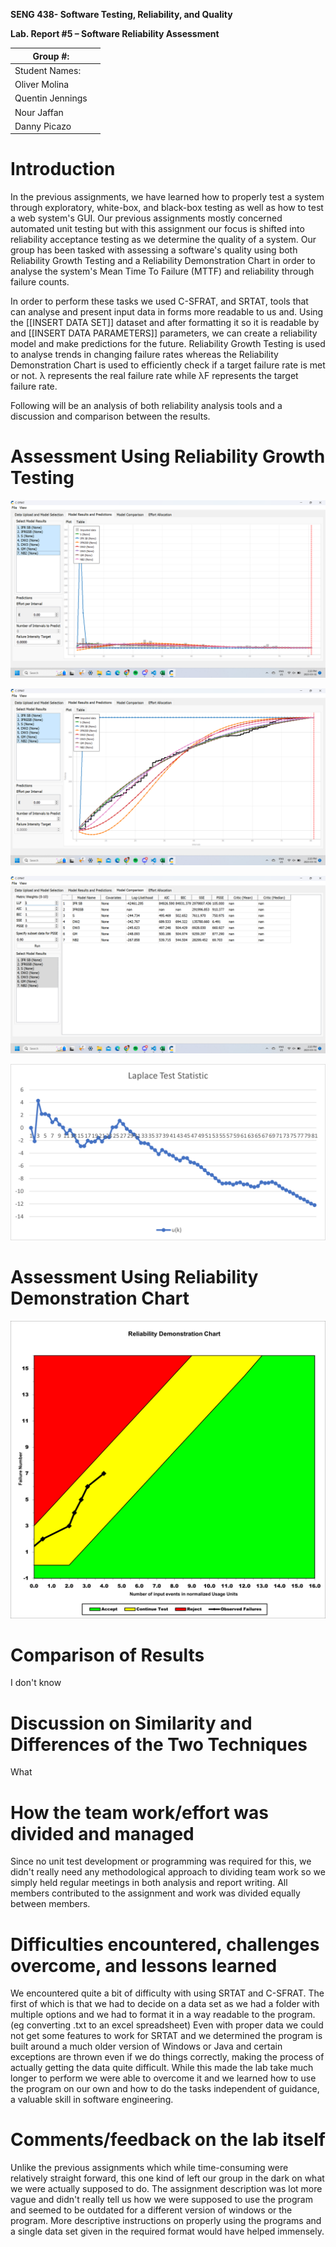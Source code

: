 **SENG 438- Software Testing, Reliability, and Quality**

**Lab. Report \#5 – Software Reliability Assessment**

| Group \#:       |   |
|-----------------|---|
| Student Names:  |   |
|      Oliver Molina           |   |
|      Quentin Jennings           |   |
|      Nour Jaffan           |   |
|      Danny Picazo           |   |

# Introduction
In the previous assignments, we have learned how to properly test a system through exploratory, white-box, and black-box testing as well as how to test a web system's GUI. Our previous assignments mostly concerned automated unit testing but with this assignment our focus is shifted into reliability acceptance testing as we determine the quality of a system. Our group has been tasked with assessing a software's quality using both Reliability Growth Testing and a Reliability Demonstration Chart in order to analyse the system's Mean Time To Failure (MTTF) and reliability through failure counts.

In order to perform these tasks we used C-SFRAT, and SRTAT, tools that can analyse and present input data in forms more readable to us and. Using the [[INSERT DATA SET]] dataset and after formatting it so it is readable by and [[INSERT DATA PARAMETERS]] parameters, we can create a reliability model and make predictions for the future. Reliability Growth Testing is used to analyse trends in changing failure rates whereas the Reliability Demonstration Chart is used to efficiently check if a target failure rate is met or not. λ represents the real failure rate while λF represents the target failure rate.

Following will be an analysis of both reliability analysis tools and a discussion and comparison between the results. 
# 

# Assessment Using Reliability Growth Testing 
![](./media/report/Intensity.png)

![](./media/report/MVF.png)

![](./media/report/Comparison.png)

![](./media/report/Laplace.png)

# Assessment Using Reliability Demonstration Chart 
![](./media/report/RDC.png)
# 

# Comparison of Results
I don't know

# Discussion on Similarity and Differences of the Two Techniques
What
# How the team work/effort was divided and managed
Since no unit test development or programming was required for this, we didn't really need any methodological approach to dividing team work so we simply held regular meetings in both analysis and report writing. All members contributed to the assignment and work was divided equally between members.
# 

# Difficulties encountered, challenges overcome, and lessons learned
We encountered quite a bit of difficulty with using SRTAT and C-SFRAT. The first of which is that we had to decide on a data set as we had a folder with multiple options and we had to format it in a way readable to the program. (eg converting .txt to an excel spreadsheet) Even with proper data we could not get some features to work for SRTAT and we determined the program is built around a much older version of Windows or Java and certain exceptions are thrown even if we do things correctly, making the process of actually getting the data quite difficult. While this made the lab take much longer to perform we were able to overcome it and we learned how to use the program on our own and how to do the tasks independent of guidance, a valuable skill in software engineering.

# Comments/feedback on the lab itself
Unlike the previous assignments which while time-consuming were relatively straight forward, this one kind of left our group in the dark on what we were actually supposed to do. The assignment description was lot more vague and didn't really tell us how we were supposed to use the program and seemed to be outdated for a different version of windows or the program. More descriptive instructions on properly using the programs and a single data set given in the required format would have helped immensely.
